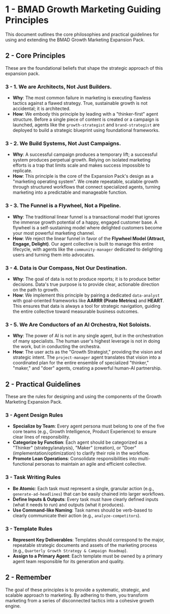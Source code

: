# 1 - BMAD Growth Marketing Guiding Principles

This document outlines the core philosophies and practical guidelines for using and extending the BMAD Growth Marketing Expansion Pack.

## 2 - Core Principles

These are the foundational beliefs that shape the strategic approach of this expansion pack.

### 3 - 1. We are Architects, Not Just Builders.
* **Why**: The most common failure in marketing is executing flawless tactics against a flawed strategy. True, sustainable growth is not accidental; it is architected.
* **How**: We embody this principle by leading with a "thinker-first" agent structure. Before a single piece of content is created or a campaign is launched, agents like the `growth-strategist` and `brand-strategist` are deployed to build a strategic blueprint using foundational frameworks.

### 3 - 2. We Build Systems, Not Just Campaigns.
* **Why**: A successful campaign produces a temporary lift; a successful system produces perpetual growth. Relying on isolated marketing efforts is a trap that limits scale and makes success impossible to replicate.
* **How**: This principle is the core of the Expansion Pack's design as a "marketing operating system". We create repeatable, scalable growth through structured workflows that connect specialized agents, turning marketing into a predictable and manageable function.

### 3 - 3. The Funnel is a Flywheel, Not a Pipeline.
* **Why**: The traditional linear funnel is a transactional model that ignores the immense growth potential of a happy, engaged customer base. A flywheel is a self-sustaining model where delighted customers become your most powerful marketing channel.
* **How**: We reject the linear funnel in favor of the **Flywheel Model (Attract, Engage, Delight)**. Our agent collective is built to manage this entire lifecycle, with agents like the `community-manager` dedicated to delighting users and turning them into advocates.

### 3 - 4. Data is Our Compass, Not Our Destination.
* **Why**: The goal of data is not to produce reports; it is to produce better decisions. Data's true purpose is to provide clear, actionable direction on the path to growth.
* **How**: We implement this principle by pairing a dedicated `data-analyst` with goal-oriented frameworks like **AARRR (Pirate Metrics)** and **HEART**. This ensures that data is always a tool for strategic navigation, guiding the entire collective toward measurable business outcomes.

### 3 - 5. We Are Conductors of an AI Orchestra, Not Soloists.
* **Why**: The power of AI is not in any single agent, but in the orchestration of many specialists. The human user's highest leverage is not in doing the work, but in conducting the orchestra.
* **How**: The user acts as the "Growth Strategist," providing the vision and strategic intent. The `project-manager` agent translates that vision into a coordinated plan for the entire ensemble of specialized "thinker," "maker," and "doer" agents, creating a powerful human-AI partnership.

## 2 - Practical Guidelines

These are the rules for designing and using the components of the Growth Marketing Expansion Pack.

### 3 - Agent Design Rules
* **Specialize by Team**: Every agent persona must belong to one of the five core teams (e.g., Growth Intelligence, Product Experience) to ensure clear lines of responsibility.
* **Categorize by Function**: Each agent should be categorized as a "Thinker" (strategy/analysis), "Maker" (creation), or "Doer" (implementation/optimization) to clarify their role in the workflow.
* **Promote Lean Operations**: Consolidate responsibilities into multi-functional personas to maintain an agile and efficient collective.

### 3 - Task Writing Rules
* **Be Atomic**: Each task must represent a single, granular action (e.g., `generate-ad-headlines`) that can be easily chained into larger workflows.
* **Define Inputs & Outputs**: Every task must have clearly defined inputs (what it needs to run) and outputs (what it produces).
* **Use Command-like Naming**: Task names should be verb-based to clearly communicate their action (e.g., `analyze-competitors`).

### 3 - Template Rules
* **Represent Key Deliverables**: Templates should correspond to the major, repeatable strategic documents and assets of the marketing process (e.g., `Quarterly Growth Strategy & Campaign Roadmap`).
* **Assign to a Primary Agent**: Each template must be owned by a primary agent team responsible for its generation and quality.

## 2 - Remember

The goal of these principles is to provide a systematic, strategic, and scalable approach to marketing. By adhering to them, you transform marketing from a series of disconnected tactics into a cohesive growth engine.